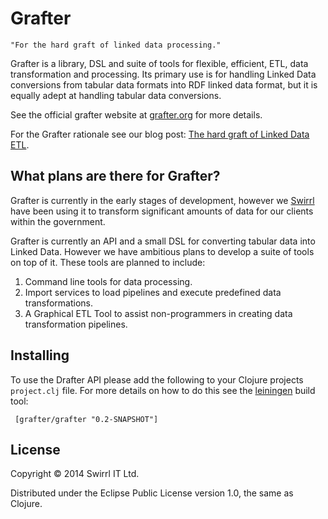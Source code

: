 # Grafter

    "For the hard graft of linked data processing."

Grafter is a library, DSL and suite of tools for flexible, efficient,
ETL, data transformation and processing.  Its primary use is for
handling Linked Data conversions from tabular data formats into RDF
linked data format, but it is equally adept at handling tabular data
conversions.

See the official grafter website at [grafter.org](http://grafter.org/)
for more details.

For the Grafter rationale see our blog post:
[The hard graft of Linked Data ETL](http://blog.swirrl.com/articles/linked-data-etl/).

## What plans are there for Grafter?

Grafter is currently in the early stages of development, however we
[Swirrl](http://swirrl.com/) have been using it to transform
significant amounts of data for our clients within the government.

Grafter is currently an API and a small DSL for converting tabular
data into Linked Data.  However we have ambitious plans to develop a
suite of tools on top of it.  These tools are planned to include:

1. Command line tools for data processing.
1. Import services to load pipelines and execute predefined data
   transformations.
1. A Graphical ETL Tool to assist non-programmers in creating data
   transformation pipelines.

## Installing

To use the Drafter API please add the following to your Clojure
projects `project.clj` file.  For more details on how to do this see
the [leiningen](http://leiningen.org/) build tool:

     [grafter/grafter "0.2-SNAPSHOT"]

## License

Copyright © 2014 Swirrl IT Ltd.

Distributed under the Eclipse Public License version 1.0, the same as
Clojure.
